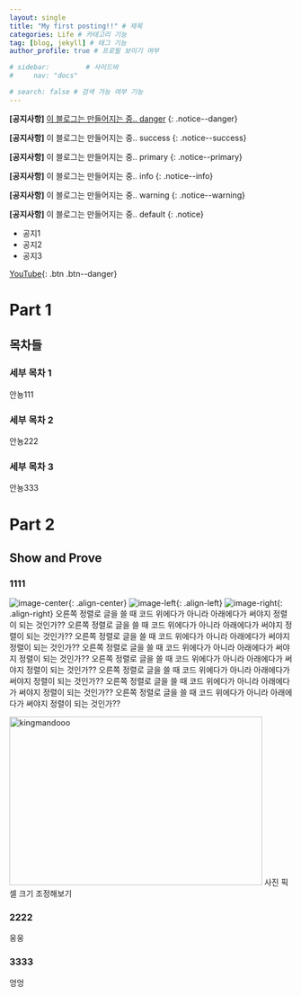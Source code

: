 ```yaml
---
layout: single
title: "My first posting!!" # 제목
categories: Life # 카테고리 기능
tag: [blog, jekyll] # 태그 기능
author_profile: true # 프로필 보이기 여부

# sidebar:         # 사이드바
#     nav: "docs"

# search: false # 검색 가능 여부 기능
---
```


<!-- 베너형식 공지사항 -->
**[공지사항]** [이 블로그는 만들어지는 중.. danger](https://kingmandooo.github.io/minimal-mistakes/docs/quick-start-guide/)
{: .notice--danger}  

**[공지사항]** 이 블로그는 만들어지는 중.. success
{: .notice--success}  

**[공지사항]** 이 블로그는 만들어지는 중.. primary
{: .notice--primary}  

**[공지사항]** 이 블로그는 만들어지는 중.. info
{: .notice--info}  

**[공지사항]** 이 블로그는 만들어지는 중.. warning
{: .notice--warning}  

**[공지사항]** 이 블로그는 만들어지는 중.. default
{: .notice}

<!-- div로 감싸서 리스트로 만든 공지 -->
<div class="notice--success">  
    <ul>
        <li>공지1</li>
        <li>공지2</li>
        <li>공지3</li>
    </ul> 
</div>

<!-- [Text](#link){: .btn .btn--danger}   버튼 추가하기 링크 칸에 링크 써놓기 -->
[YouTube](https://youtube.com){: .btn .btn--danger}

# Part 1

## 목차들

### 세부 목차 1

안뇽111

### 세부 목차 2

안뇽222

### 세부 목차 3

안뇽333

# Part 2

## Show and Prove

### 1111
![image-center](/assets/images/kingmandooo.png){: .align-center}
![image-left](/assets/images/kingmandooo.png){: .align-left}
![image-right](/assets/images/kingmandooo.png){: .align-right}
오른쪽 정렬로 글을 쓸 때 코드 위에다가 아니라 아래에다가 써야지 정렬이 되는 것인가??
오른쪽 정렬로 글을 쓸 때 코드 위에다가 아니라 아래에다가 써야지 정렬이 되는 것인가??
오른쪽 정렬로 글을 쓸 때 코드 위에다가 아니라 아래에다가 써야지 정렬이 되는 것인가??
오른쪽 정렬로 글을 쓸 때 코드 위에다가 아니라 아래에다가 써야지 정렬이 되는 것인가??
오른쪽 정렬로 글을 쓸 때 코드 위에다가 아니라 아래에다가 써야지 정렬이 되는 것인가??
오른쪽 정렬로 글을 쓸 때 코드 위에다가 아니라 아래에다가 써야지 정렬이 되는 것인가??
오른쪽 정렬로 글을 쓸 때 코드 위에다가 아니라 아래에다가 써야지 정렬이 되는 것인가??
오른쪽 정렬로 글을 쓸 때 코드 위에다가 아니라 아래에다가 써야지 정렬이 되는 것인가??

<img src="/assets/images/kingmandooo.png" width="450px" height="300px" title="px(픽셀) 크기 설정" alt="kingmandooo"></img>
사진 픽셀 크기 조정해보기

### 2222 

웅웅

### 3333

엉엉
